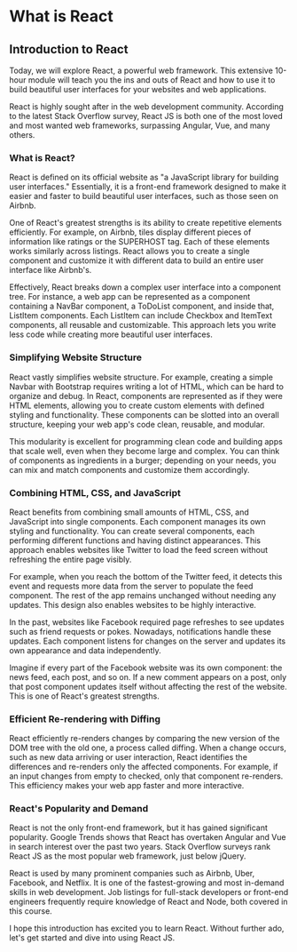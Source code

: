# What is React

## Introduction to React

Today, we will explore React, a powerful web framework. This extensive 10-hour module will teach you the ins and outs of React and how to use it to build beautiful user interfaces for your websites and web applications.

React is highly sought after in the web development community. According to the latest Stack Overflow survey, React JS is both one of the most loved and most wanted web frameworks, surpassing Angular, Vue, and many others.

### What is React?

React is defined on its official website as "a JavaScript library for building user interfaces." Essentially, it is a front-end framework designed to make it easier and faster to build beautiful user interfaces, such as those seen on Airbnb.

One of React's greatest strengths is its ability to create repetitive elements efficiently. For example, on Airbnb, tiles display different pieces of information like ratings or the SUPERHOST tag. Each of these elements works similarly across listings. React allows you to create a single component and customize it with different data to build an entire user interface like Airbnb's.

Effectively, React breaks down a complex user interface into a component tree. For instance, a web app can be represented as a component containing a NavBar component, a ToDoList component, and inside that, ListItem components. Each ListItem can include Checkbox and ItemText components, all reusable and customizable. This approach lets you write less code while creating more beautiful user interfaces.

### Simplifying Website Structure

React vastly simplifies website structure. For example, creating a simple Navbar with Bootstrap requires writing a lot of HTML, which can be hard to organize and debug. In React, components are represented as if they were HTML elements, allowing you to create custom elements with defined styling and functionality. These components can be slotted into an overall structure, keeping your web app's code clean, reusable, and modular.

This modularity is excellent for programming clean code and building apps that scale well, even when they become large and complex. You can think of components as ingredients in a burger; depending on your needs, you can mix and match components and customize them accordingly.

### Combining HTML, CSS, and JavaScript

React benefits from combining small amounts of HTML, CSS, and JavaScript into single components. Each component manages its own styling and functionality. You can create several components, each performing different functions and having distinct appearances. This approach enables websites like Twitter to load the feed screen without refreshing the entire page visibly.

For example, when you reach the bottom of the Twitter feed, it detects this event and requests more data from the server to populate the feed component. The rest of the app remains unchanged without needing any updates. This design also enables websites to be highly interactive.

In the past, websites like Facebook required page refreshes to see updates such as friend requests or pokes. Nowadays, notifications handle these updates. Each component listens for changes on the server and updates its own appearance and data independently.

Imagine if every part of the Facebook website was its own component: the news feed, each post, and so on. If a new comment appears on a post, only that post component updates itself without affecting the rest of the website. This is one of React's greatest strengths.

### Efficient Re-rendering with Diffing

React efficiently re-renders changes by comparing the new version of the DOM tree with the old one, a process called diffing. When a change occurs, such as new data arriving or user interaction, React identifies the differences and re-renders only the affected components. For example, if an input changes from empty to checked, only that component re-renders. This efficiency makes your web app faster and more interactive.

### React's Popularity and Demand

React is not the only front-end framework, but it has gained significant popularity. Google Trends shows that React has overtaken Angular and Vue in search interest over the past two years. Stack Overflow surveys rank React JS as the most popular web framework, just below jQuery.

React is used by many prominent companies such as Airbnb, Uber, Facebook, and Netflix. It is one of the fastest-growing and most in-demand skills in web development. Job listings for full-stack developers or front-end engineers frequently require knowledge of React and Node, both covered in this course.

I hope this introduction has excited you to learn React. Without further ado, let's get started and dive into using React JS.
